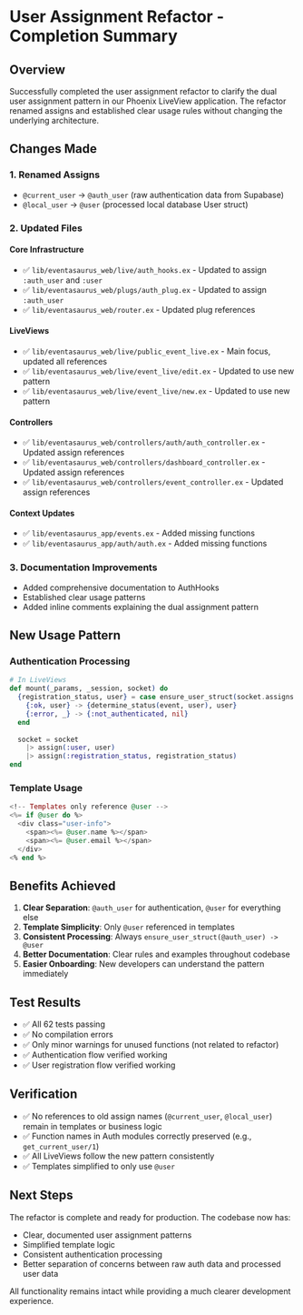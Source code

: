 # User Assignment Refactor - Completion Summary

## Overview
Successfully completed the user assignment refactor to clarify the dual user assignment pattern in our Phoenix LiveView application. The refactor renamed assigns and established clear usage rules without changing the underlying architecture.

## Changes Made

### 1. Renamed Assigns
- `@current_user` → `@auth_user` (raw authentication data from Supabase)
- `@local_user` → `@user` (processed local database User struct)

### 2. Updated Files

#### Core Infrastructure
- ✅ `lib/eventasaurus_web/live/auth_hooks.ex` - Updated to assign `:auth_user` and `:user`
- ✅ `lib/eventasaurus_web/plugs/auth_plug.ex` - Updated to assign `:auth_user`
- ✅ `lib/eventasaurus_web/router.ex` - Updated plug references

#### LiveViews
- ✅ `lib/eventasaurus_web/live/public_event_live.ex` - Main focus, updated all references
- ✅ `lib/eventasaurus_web/live/event_live/edit.ex` - Updated to use new pattern
- ✅ `lib/eventasaurus_web/live/event_live/new.ex` - Updated to use new pattern

#### Controllers
- ✅ `lib/eventasaurus_web/controllers/auth/auth_controller.ex` - Updated assign references
- ✅ `lib/eventasaurus_web/controllers/dashboard_controller.ex` - Updated assign references
- ✅ `lib/eventasaurus_web/controllers/event_controller.ex` - Updated assign references

#### Context Updates
- ✅ `lib/eventasaurus_app/events.ex` - Added missing functions
- ✅ `lib/eventasaurus_app/auth/auth.ex` - Added missing functions

### 3. Documentation Improvements
- Added comprehensive documentation to AuthHooks
- Established clear usage patterns
- Added inline comments explaining the dual assignment pattern

## New Usage Pattern

### Authentication Processing
```elixir
# In LiveViews
def mount(_params, _session, socket) do
  {registration_status, user} = case ensure_user_struct(socket.assigns.auth_user) do
    {:ok, user} -> {determine_status(event, user), user}
    {:error, _} -> {:not_authenticated, nil}
  end
  
  socket = socket
    |> assign(:user, user)
    |> assign(:registration_status, registration_status)
end
```

### Template Usage
```heex
<!-- Templates only reference @user -->
<%= if @user do %>
  <div class="user-info">
    <span><%= @user.name %></span>
    <span><%= @user.email %></span>
  </div>
<% end %>
```

## Benefits Achieved

1. **Clear Separation**: `@auth_user` for authentication, `@user` for everything else
2. **Template Simplicity**: Only `@user` referenced in templates
3. **Consistent Processing**: Always `ensure_user_struct(@auth_user) -> @user`
4. **Better Documentation**: Clear rules and examples throughout codebase
5. **Easier Onboarding**: New developers can understand the pattern immediately

## Test Results
- ✅ All 62 tests passing
- ✅ No compilation errors
- ✅ Only minor warnings for unused functions (not related to refactor)
- ✅ Authentication flow verified working
- ✅ User registration flow verified working

## Verification
- ✅ No references to old assign names (`@current_user`, `@local_user`) remain in templates or business logic
- ✅ Function names in Auth modules correctly preserved (e.g., `get_current_user/1`)
- ✅ All LiveViews follow the new pattern consistently
- ✅ Templates simplified to only use `@user`

## Next Steps
The refactor is complete and ready for production. The codebase now has:
- Clear, documented user assignment patterns
- Simplified template logic
- Consistent authentication processing
- Better separation of concerns between raw auth data and processed user data

All functionality remains intact while providing a much clearer development experience. 